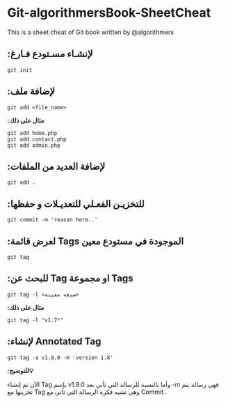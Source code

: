# Git-algorithmersBook-SheetCheat
This is a sheet cheat of Git book written by @algorithmers

## :لإنشـاء مسـتودع فـارغ

```
git init 
```

## :لإضافة ملف

```
git add <file_name>
```
__:مثال على ذلك__
```
git add home.php
git add contact.php
git add admin.php
```
## :لإضافة العديد من الملفات

```
git add .
```

## :للتخزيـن الفعـلي للتعديـلات و حفظها

```
git commit -m 'reason here..'
```

## :لعرض قائمة Tags الموجودة في مستودع معين

```
git tag
```

## :للبحث عن Tag او مجموعة Tags

```
git tag -l <صيغة معينة>
```

__:مثال على ذلك__
```
git tag -l "v1.7*"
```
## :لإنشاء Annotated Tag 

```
git tag -a v1.8.0 -m 'version 1.8'
```
__:للتوضيح💡__

الآن تم إنشاء Tag بإسم v1.8.0 وأما بالنسبة للرسالة التي تأتي بعد -m فهي رسالة يتم تخزينها مع Tag وهي تشبه فكرة الرسالة التي تأتي مع Commit .


